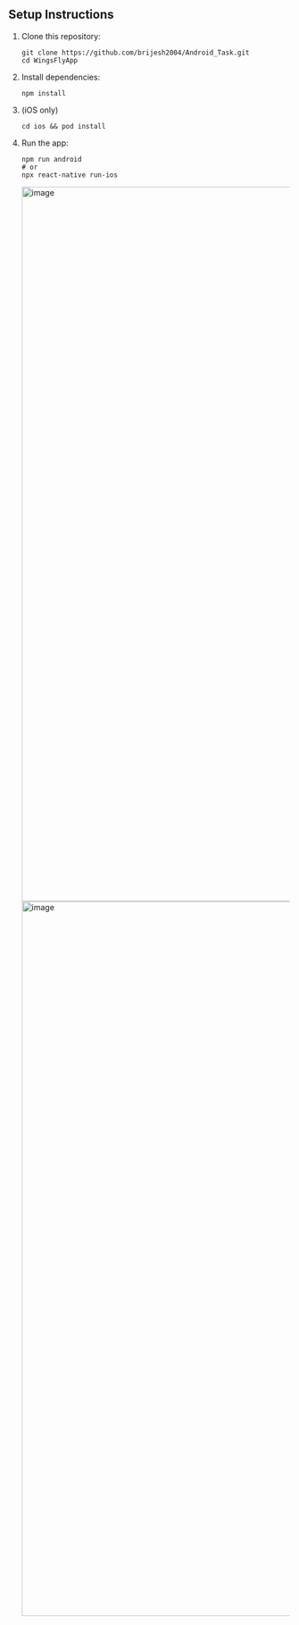 <h2> Setup Instructions</h2>

<ol>
  <li>
    <p>Clone this repository:</p>
    <pre><code>git clone https://github.com/brijesh2004/Android_Task.git
cd WingsFlyApp</code></pre>
  </li>
  <li>
    <p>Install dependencies:</p>
    <pre><code>npm install</code></pre>
  </li>
  <li>
    <p>(iOS only)</p>
    <pre><code>cd ios &amp;&amp; pod install</code></pre>
  </li>
  <li>
    <p>Run the app:</p>
    <pre><code>npm run android
# or
npx react-native run-ios</code></pre>

<img width="576" height="1280" alt="image" src="https://github.com/user-attachments/assets/433a3de3-80eb-4b97-93f1-71cf3ca84690" />
<img width="576" height="1280" alt="image" src="https://github.com/user-attachments/assets/194f8273-e8ed-4c05-903b-eb6b25c19e8a" />


  </li>
</ol>

